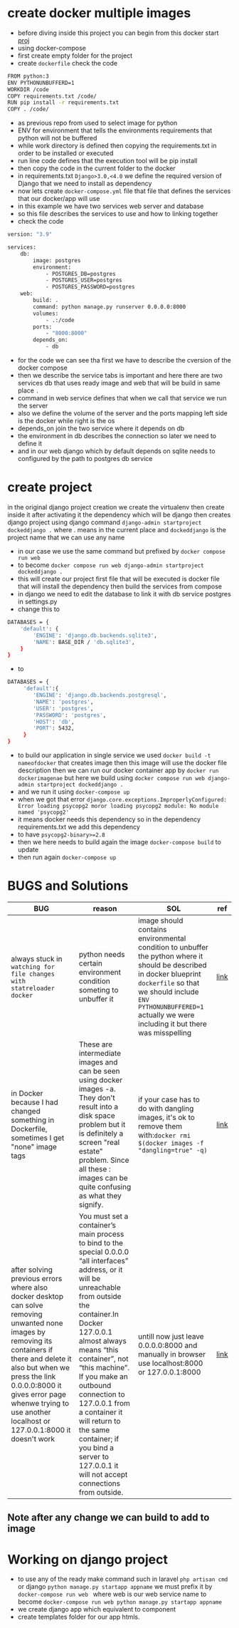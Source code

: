 # create docker multiple images
- before diving inside this project you can begin from this docker start [proj](https://github.com/mostafaadawy/try_docker)
- using docker-compose
- first create empty folder for the project 
- create `dockerfile` check the code
```sh
FROM python:3
ENV PYTHONUNBUFFERD=1
WORKDIR /code
COPY requirements.txt /code/
RUN pip install -r requirements.txt
COPY . /code/
```
- as previous repo from used to select image for python 
- ENV for environment that tells the environments requirements that python will not be buffered 
- while work directory is defined then copying the requirements.txt in order to be installed or executed
- run line code defines that the execution tool will be pip install
- then copy the code in the current folder to the docker
- in requirements.txt `Django>3.0,<4.0` we define the required version of Django that we need to install as dependency 
- now lets create `docker-compose.yml` file that file that defines the services that our docker/app will use
- in this example we have two services web server and database
- so this file describes the services to use and how to linking together
- check the code
```sh
version: "3.9"

services:
    db:
        image: postgres
        environment:
            - POSTGRES_DB=postgres
            - POSTGRES_USER=postgres
            - POSTGRES_PASSWORD=postgres
    web:
        build: .
        command: python manage.py runserver 0.0.0.0:8000
        volumes:
            - .:/code
        ports:
            - "8000:8000"
        depends_on:
            - db
```
- for the code we can see tha first we have to describe the cversion of the docker compose
- then we describe the service tabs is important and here there are two services db that uses ready image and web that will be build in same place `.` 
- command in web service defines that when we call that service we run the server 
- also we define the volume of the server and the ports mapping left side is the docker while right is the os
- depends_on join the two service where it depends on db
- the environment in db describes the connection so later we need to define it
- and in our web django which by default depends on sqlite needs to configured by the path to postgres db service
# create project
in the original django project creation we create the virtualenv then create inside it after activating it the dependency which will be django then creates django project using django command `django-admin startproject dockeddjango .`
where . means in the current place and `dockeddjango` is the project name that we can use any name
- in our case we use the same command but prefixed by `docker compose run web` 
- to become `docker compose run web django-admin startproject dockeddjango .`
- this will create our project first file that will be executed is docker file that will install the dependency then build the services from compose
- in django we need to edit the database to link it with db service postgres in settings.py
- change this to 
```sh
DATABASES = {
    'default': {
        'ENGINE': 'django.db.backends.sqlite3',
        'NAME': BASE_DIR / 'db.sqlite3',
    }
}
```
- to 
```sh
DATABASES = {
     'default':{
        'ENGINE': 'django.db.backends.postgresql',
        'NAME': 'postgres',
        'USER': 'postgres',
        'PASSWORD': 'postgres',
        'HOST': 'db',
        'PORT': 5432,
     }
}
```
- to build our application in single service we used `docker build -t nameofdocker` that creates image then this image will use the docker file description then we can run our docker container app by `docker run dockerimagenae` but here we build using `docker compose run web django-admin startproject dockeddjango .`
- and we run it using `docker-compose up`
- when we got that error `django.core.exceptions.ImproperlyConfigured: Error loading psycopg2 moror loading psycopg2 module: No module named 'psycopg2'`
- it means docker needs this dependency so in the dependency requirements.txt we add this dependency
- to have `psycopg2-binary>=2.8` 
- then we here needs to build again the image `docker-compose build` to update
- then run again `docker-compose up`

# BUGS and Solutions
|BUG|reason|SOL|ref|
|-- |--|--|--|
|always stuck in `watching for file changes with statreloader docker`|python needs certain environment condition someting to unbuffer it|image should contains environmental condition to unbuffer the python where it should be described in docker blueprint `dockerfile` so that we should include `ENV PYTHONUNBUFFERED=1` actually we were including it but there was misspelling |[link](https://stackoverflow.com/questions/65301487/django-with-docker-stuck-on-watching-for-file-changes-with-statreloader)|
|in Docker because I had changed something in Dockerfile, sometimes I get "none" image tags|These are intermediate images and can be seen using docker images -a. They don't result into a disk space problem but it is definitely a screen "real estate" problem. Since all these <none>:<none> images can be quite confusing as what they signify.|if your case has to do with dangling images, it's ok to remove them with:`docker rmi $(docker images -f "dangling=true" -q)` |[link](https://stackoverflow.com/questions/53221412/why-the-none-image-appears-in-docker-and-how-can-we-avoid-it)|
|after solving previous errors where also docker desktop can solve removing unwanted none images by removing its containers if there and delete it also but when we press the link 0.0.0.0:8000 it gives error page whenwe trying to use another localhost or 127.0.0.1:8000 it doesn't work |You must set a container’s main process to bind to the special 0.0.0.0 “all interfaces” address, or it will be unreachable from outside the container.In Docker 127.0.0.1 almost always means “this container”, not “this machine”. If you make an outbound connection to 127.0.0.1 from a container it will return to the same container; if you bind a server to 127.0.0.1 it will not accept connections from outside.|untill now just leave 0.0.0.0:8000 and manually in browser use localhost:8000 or 127.0.0.1:8000|[link](https://stackoverflow.com/questions/59179831/docker-app-server-ip-address-127-0-0-1-difference-of-0-0-0-0-ip)|

## Note after any change we can build to add to image

# Working on django project
- to use any of the ready make command such in laravel `php artisan cmd` or django `python manage.py startapp appname` we must prefix it by `docker-compose run web ` where web is our web service name
to become `docker-compose run web python manage.py startapp appname`
- we create django app which equivalent to component 
- create templates folder for our app htmls.

